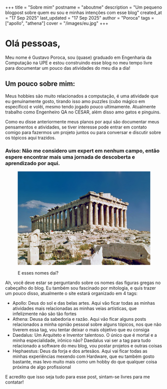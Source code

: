 +++
title = "Sobre mim"
postname = "aboutme"
description = "Um pequeno blogpost sobre quem eu sou e minhas intenções com esse blog"
created_at = "17 Sep 2025"
last_updated = "17 Sep 2025"
author = "Poroca"
tags = ["apollo", "athena"]
cover = "/images/eu.jpg"
+++

# Olá pessoas, 

Meu nome é Gustavo Poroca, sou (quase) graduado em Engenharia da Computação na UPE e estou construindo esse blog no meu tempo livre para documentar um pouco das atividades do meu dia a dia!

## Um pouco sobre mim:
Meus hobbies são muito relacionados a computação, é uma atividade que eu genuinamente gosto, tirando isso amo puzzles (cubo mágico em específico) e volêi, mesmo tendo jogado pouco ultimamente. Atualmente trabalho como Engenheiro QA no CESAR, além disso amo gatos e pinguins.

Como eu disse anteriormente meus planos por aqui são documentar meus pensamentos e atividades, se tiver interesse pode entrar em contato comigo para fazermos um projeto juntos ou para conversar e discutir sobre os tópicos aqui trazidos.

### Aviso: Não me considero um expert em nenhum campo, então espere encontrar mais uma jornada de descoberta e aprendizado por aqui.

<figure>
    <img src="/images/greek.jpg" alt="photo">
    <figcaption>
        <p>E esses nomes dai?</p>
    </figcaption>
</figure>

Ah, você deve estar se perguntando sobre os nomes das figuras gregas no cabeçalho do blog. Eu também sou fascinado por mitologia, e quis trazer um pouco disso, atualmente o site estará organizado em 4 tags:

- Apollo: Deus do sol e das belas artes. Aqui vão ficar todas as minhas atividades mais relacionadas as minhas veias artísticas, que infelizmente não são tão fortes
- Athena: Deusa da sabedoria e razão. Aqui vão ficar alguns posts relacionados a minha opnião pessoal sobre alguns tópicos, nos que não tiverem essa tag, vou tentar deixar o mais objetivo que eu consiga
- Daedalus: Um Arquiteto e Inventor talentoso. O único que é mortal e a minha especialidade, irônico não? Daedalus vai ser a tag para tudo relacionado a software do meu blog, vou postar projetos e outras coisas
- Hephaestus: Deus da forja e dos artesãos. Aqui vai ficar todas as minhas experiências mexendo com Hardware, que eu também gosto bastante, mas levo muito mais como um hobby do que qualquer coisa próxima de algo profissional

E acredito que isso seja tudo para esse post, sintam-se livres para me contatar!
